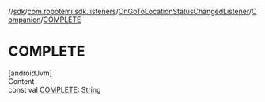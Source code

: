 //[sdk](../../../../index.md)/[com.robotemi.sdk.listeners](../../index.md)/[OnGoToLocationStatusChangedListener](../index.md)/[Companion](index.md)/[COMPLETE](-c-o-m-p-l-e-t-e.md)



# COMPLETE  
[androidJvm]  
Content  
const val [COMPLETE](-c-o-m-p-l-e-t-e.md): [String](https://kotlinlang.org/api/latest/jvm/stdlib/kotlin/-string/index.html)  



